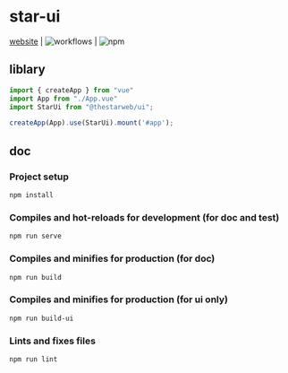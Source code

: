 # star-ui
[website](https://ui.thestarweb.cn)
 | ![workflows](https://github.com/thestarweb/star-ui/workflows/build/badge.svg)
 | ![npm](https://img.shields.io/npm/v/@thestarweb/ui.svg) 


## liblary
```typescript
import { createApp } from "vue"
import App from "./App.vue"  
import StarUi from "@thestarweb/ui";

createApp(App).use(StarUi).mount('#app');
 ```

## doc

### Project setup
```
npm install
```

### Compiles and hot-reloads for development (for doc and test)
```
npm run serve
```

### Compiles and minifies for production (for doc)
```
npm run build
```

### Compiles and minifies for production (for ui only)
```
npm run build-ui
```

### Lints and fixes files
```
npm run lint
```
